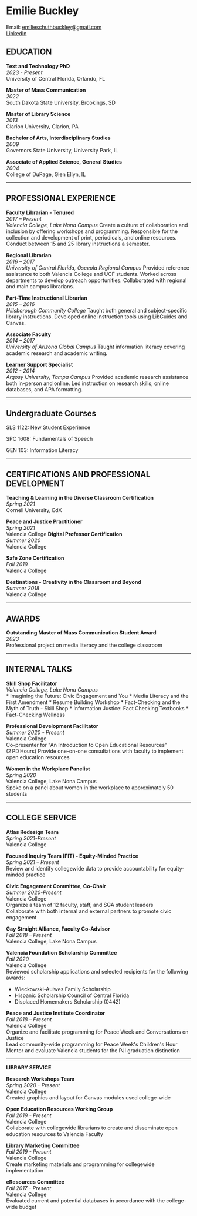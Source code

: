 # **Emilie Buckley**  
Email: emilieschuthbuckley@gmail.com  
[LinkedIn](www.linkedin.com/in/emiliebuckley/)

## **EDUCATION**

**Text and Technology PhD**  
  *2023 - Present*  
  University of Central Florida, Orlando, FL

**Master of Mass Communication**  
  *2022*  
  South Dakota State University, Brookings, SD

**Master of Library Science**  
  *2013*  
  Clarion University, Clarion, PA

**Bachelor of Arts, Interdisciplinary Studies**  
  *2009*  
  Governors State University, University Park, IL

**Associate of Applied Science, General Studies**  
  *2004*  
  College of DuPage, Glen Ellyn, IL

  ---

## **PROFESSIONAL EXPERIENCE**

**Faculty Librarian - Tenured**  
  *2017 – Present*  
  *Valencia College, Lake Nona Campus*
  Create a culture of collaboration and inclusion by offering workshops and programming.
  Responsible for the collection and development of print, periodicals, and online resources. Conduct between 15 and 25 library instructions a semester.

**Regional Librarian**  
  *2016 – 2017*  
  *University of Central Florida, Osceola Regional Campus*
  Provided reference assistance to both Valencia College and UCF students.
  Worked across departments to develop outreach opportunities.
  Collaborated with regional and main campus librarians.

**Part-Time Instructional Librarian**  
  *2015 – 2016*  
  *Hillsborough Community College*
  Taught both general and subject-specific library instructions.
  Developed online instruction tools using LibGuides and Canvas.

**Associate Faculty**  
  *2014 – 2017*  
  *University of Arizona Global Campus*
  Taught information literacy covering academic research and academic writing.

**Learner Support Specialist**  
  *2012 - 2014*  
  *Argosy University, Tampa Campus*
  Provided academic research assistance both in-person and online.
  Led instruction on research skills, online databases, and APA formatting.

  ---

## **Undergraduate Courses**

SLS 1122: New Student Experience   
 
SPC 1608: Fundamentals of Speech   

GEN 103: Information Literacy

---

## **CERTIFICATIONS AND PROFESSIONAL DEVELOPMENT**

**Teaching & Learning in the Diverse Classroom Certification**  
  *Spring 2021*  
  Cornell University, EdX

**Peace and Justice Practitioner**  
  *Spring 2021*  
  Valencia College
**Digital Professor Certification**  
  *Summer 2020*  
  Valencia College

**Safe Zone Certification**  
  *Fall 2019*  
  Valencia College

**Destinations - Creativity in the Classroom and Beyond**  
  *Summer 2018*  
  Valencia College

  ---

## **AWARDS**

**Outstanding Master of Mass Communication Student Award**  
  *2023*  
  Professional project on media literacy and the college classroom

---

## **INTERNAL TALKS**

**Skill Shop Facilitator**  
  *Valencia College, Lake Nona Campus*  
    * Imagining the Future: Civic Engagement and You
    * Media Literacy and the First Amendment
    * Resume Building Workshop 
    * Fact-Checking and the Myth of Truth - Skill Shop 
    * Information Justice: Fact Checking Textbooks
    * Fact-Checking Wellness

**Professional Development Facilitator**  
  *Summer 2020 - Present*  
  Valencia College  
  Co-presenter for "An Introduction to Open Educational Resources” (2 PD Hours)
  Provide one-on-one consultations with faculty to implement open education resources

**Women in the Workplace Panelist**  
  *Spring 2020*  
  Valencia College, Lake Nona Campus  
  Spoke on a panel about women in the workplace to approximately 50 students

  ---

 ## **COLLEGE SERVICE**

 **Atlas Redesign Team**  
  *Spring 2021-Present*  
  Valencia College

  **Focused Inquiry Team (FIT) - Equity-Minded Practice**  
  *Spring 2021 – Present*  
  Review and identify collegewide data to provide accountability for equity-minded practice

 **Civic Engagement Committee, Co-Chair**  
  *Summer 2020-Present*  
  Valencia College  
  Organize a team of 12 faculty, staff, and SGA student leaders  
  Collaborate with both internal and external partners to promote civic engagement

 **Gay Straight Alliance, Faculty Co-Advisor**  
  *Fall 2018 – Present*  
  Valencia College, Lake Nona Campus

 **Valencia Foundation Scholarship Committee**  
  *Fall 2020*  
  Valencia College  
  Reviewed scholarship applications and selected recipients for the following awards:  
  - Wieckowski-Aulwes Family Scholarship  
  - Hispanic Scholarship Council of Central Florida  
  - Displaced Homemakers Scholarship (0442)         

 **Peace and Justice Institute Coordinator**  
  *Fall 2018 – Present*  
  Valencia College  
  Organize and facilitate programming for Peace Week and Conversations on Justice  
  Lead community-wide programming for Peace Week's Children's Hour  
  Mentor and evaluate Valencia students for the PJI graduation distinction

---

**LIBRARY SERVICE**

**Research Workshops Team**  
  *Spring 2020 - Present*  
  Valencia College  
  Created graphics and layout for Canvas modules used college-wide

**Open Education Resources Working Group**  
  *Fall 2019 - Present*  
  Valencia College  
  Collaborate with collegewide librarians to create and disseminate open education resources to Valencia Faculty

**Library Marketing Committee**  
  *Fall 2019 - Present*  
  Valencia College  
  Create marketing materials and programming for collegewide implementation

**eResources Committee**  
  *Fall 2017 - Present*  
  Valencia College  
  Evaluated current and potential databases in accordance with the college-wide budget